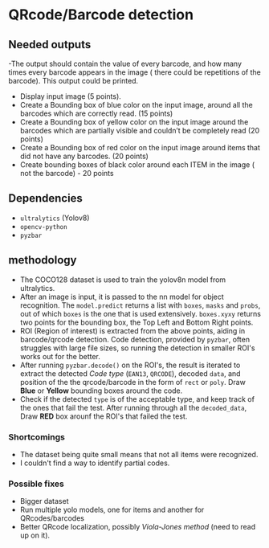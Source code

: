 # QRcode/Barcode detection

## Needed outputs

-The output should contain the value of every barcode, and how many times every barcode appears in the image ( there could be repetitions of the barcode). This output could be printed.

- Display input image (5 points).
- Create a Bounding box of blue color on the input image, around all the barcodes which are correctly read. (15 points)
- Create a Bounding box of yellow color on the input image around the barcodes which are partially visible and couldn’t be completely read (20 points)
- Create a Bounding box of red color on the input image around items that did not have any barcodes. (20 points)
- Create bounding boxes of black color around each ITEM in the image ( not the barcode) - 20 points

## Dependencies

- `ultralytics` (Yolov8)
- `opencv-python`
- `pyzbar`

## methodology

- The COCO128 dataset is used to train the yolov8n model from ultralytics.
- After an image is input, it is passed to the nn model for object recognition. The `model.predict` returns a list with `boxes`, `masks` and `probs`, out of which `boxes` is the one that is used extensively. `boxes.xyxy` returns two points for the bounding box, the Top Left and Bottom Right points.
- ROI (Region of interest) is extracted from the above points, aiding in barcode/qrcode detection. Code detection, provided by `pyzbar`, often struggles with large file sizes, so running the detection in smaller ROI's works out for the better.
- After running `pyzbar.decode()` on the ROI's, the result is iterated to extract the detected _Code type_ (`EAN13`, `QRCODE`), decoded `data`, and position of the the qrcode/barcode in the form of `rect` or `poly`. Draw **Blue** or **Yellow** bounding boxes around the code.
- Check if the detected `type` is of the acceptable type, and keep track of the ones that fail the test. After running through all the `decoded_data`, Draw **RED** box arounf the ROI's that failed the test.

### Shortcomings

- The dataset being quite small means that not all items were recognized.
- I couldn't find a way to identify partial codes.

### Possible fixes

- Bigger dataset
- Run multiple yolo models, one for items and another for QRcodes/barcodes
- Better QRcode localization, possibly _Viola-Jones method_ (need to read up on it).

